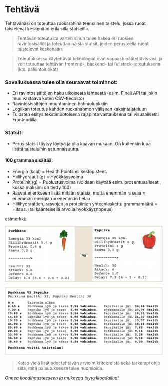 # Tehtävä
Tehtävänäsi on toteuttaa ruokarähinä teemainen taistelu, jossa ruoat taistelevat keskenään erilaisilla statseilla.

> Tehtävän toteutusta varten sinun tulee hakea eri ruokien ravintosisällöt ja toteuttaa näistä statsit, joiden perusteella ruoat taistelevat keskenään.

> Toteutuksessa käytettävät teknologiat ovat vapaasti päätettävissäsi, ja voit toteuttaa tehtävän frontend-, backend- tai fullstack-toteutuksena (kts. palkintoluokat)

### Sovelluksessa tulee olla seuraavat toiminnot:

 - Eri ravintosisältöjen haku ulkoisesta lähteestä (esim. Fineli API tai jokin muu vastaava kuten CSV-tiedosto)
 - Ravintosisältöjen muuntaminen hahmoluokkiin
 - Logiikan toteutus kahden ruokahahmon väliseen kaksintaisteluun
 - Tulosten esitys tekstimuotoisena rajapinta vastauksena tai visuaalisesti Frontendilla
### Statsit:
 - Perus statsit täytyy löytyä ja olla kaavan mukaan. On kuitenkin lupa lisätä taisteluihin satunnaisuutta.
 
#### 100 grammaa sisältää:
 
 - Energia (kcal) = Health Points eli kestopisteet.
 - Hiilihydraatit (g) = Hyökkäysvoima
 - Proteiinit (g) = Puolustusvoima (voidaan käyttää esim. prosentuaalisesti, koska maksimi on tietty 100)
 - Rasvat ei erikseen lisää mitään statsia, mutta enemmän rasvaa = enemmän energiaa = enemmän helaa
 - Hiilihydraattien, rasvojen ja proteiinien yhteenlaskettu grammamäärä = Hitaus. (tai käänteisellä arvolla hyökkäysnopeus)

 esimerkki:

 ![ruoka_esimerkki](pics\ruoka_esimerkki.png)

  ![ruoka_esimerkki](pics\taisteluraportti_esimerkki.png)

  >Katso vielä lisätiedot tehtävän arviointikriteereistä sekä tarkempi ohje siitä, mitä palautuksessa tulee huomioida.

*Onnea koodihaasteeseen ja mukavaa (syys)koodailua!*